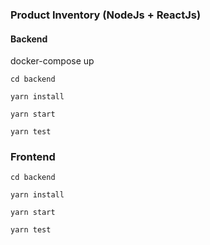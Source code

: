 ### Product Inventory (NodeJs + ReactJs)

#### Backend

docker-compose up

``cd backend  ``

``yarn install  ``

``yarn start  ``

``yarn test  ``


### Frontend

``cd backend  ``

``yarn install  ``

``yarn start  ``

``yarn test  ``
